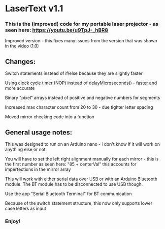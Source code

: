 # LaserText v1.1
### This is the (improved) code for my portable laser projector - as seen here: https://youtu.be/u9TpJ-_hBR8

Improved version - this fixes many issues from the version that was shown in the video (1.0)

## Changes:
Switch statements instead of if/else because they are slightly faster

Using clock cycle timer (NOP) instead of delayMicroseconds() - faster and more accurate

Binary "pixel" arrays instead of positive and negative numbers for segments

Increased max character count from 20 to 30 - due tighter letter spacing

Moved mirror checking code into a function

## General usage notes:

This was designed to run on an Arduino nano - I don't know if it will work on anything else or not

You will have to set the left right alignment manually for each mirror - this is the first number as seen here: "85 + centerVal" this accounts for imperfections in the mirror array

This will work with either serial data over USB or with an Arduino Bluetooth module. The BT module has to be disconnected to use USB though.

Use the app "Serial Bluetooth Terminal" for BT communication

Because of the switch statement structure, this now only supports lower case letters as input

### Enjoy!
